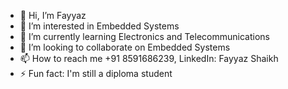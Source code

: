 - 👋 Hi, I’m Fayyaz
- 👀 I’m interested in Embedded Systems
- 🌱 I’m currently learning Electronics and Telecommunications
- 💞️ I’m looking to collaborate on Embedded Systems 
- 📫 How to reach me +91 8591686239, LinkedIn: Fayyaz Shaikh
- ⚡ Fun fact: I'm still a diploma student

<!---
fayyaz-69/fayyaz-69 is a ✨ special ✨ repository because its `README.md` (this file) appears on your GitHub profile.
You can click the Preview link to take a look at your changes.
--->

